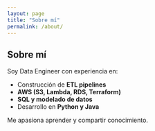 ```yaml
---
layout: page
title: "Sobre mí"
permalink: /about/
---
```


## Sobre mí
Soy Data Engineer con experiencia en:
- Construcción de **ETL pipelines**
- **AWS (S3, Lambda, RDS, Terraform)**
- **SQL y modelado de datos**
- Desarrollo en **Python y Java**

Me apasiona aprender y compartir conocimiento.


